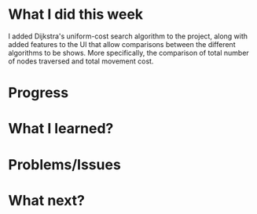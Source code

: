# What I did this week

I added Dijkstra's uniform-cost search algorithm to the project, along with added features to the UI that allow comparisons between the different algorithms to be shows. More specifically, the comparison of total number of nodes traversed and total movement cost.

# Progress

# What I learned?

# Problems/Issues

# What next?
